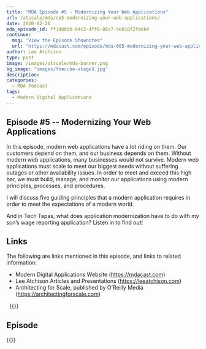 ```yaml
---
title: "MDA Episode #5 - Modernizing Your Web Applications"
url: /atscale/mda/ep5-modernizing-your-web-applications/
date: 2020-02-26
mda_episode_id: ff1400db-84c3-4ff6-86c7-9e818f2fa664
continue:
  msg: "View the Episode Shownotes"
  url: "https://mdacast.com/episode/mda-005-modernizing-your-web-applications"
author: Lee Atchison
type: post
image: /images/atscale/mda-banner.png
bg_image: "images/thecube-stage3.jpg"
description: 
categories:
  - MDA Podcast
tags:
  - Modern Digital Applications
---
```


## Episode #5 -- Modernizing Your Web Applications

In this episode, modern web applications have a lot riding on them. Our customers depend on them, and our business depends on them. Without modern web applications, many businesses would not survive. Modern web applications must scale to meet our biggest needs without suffering outages or other availability issues. In order to meet and exceed this high bar, we must build, manage, and monitor our applications using modern principles, processes, and procedures.

I will discuss five guiding principles that a modern application requires in order to meet the expectations of a modern world.

And in Tech Tapas, what does application modernization have to do with my son’s wage reporting application? Listen in to find out!

## Links

The following are links mentioned in this episode, and links to related information:

* Modern Digital Applications Website (https://mdacast.com)
* Lee Atchison Articles and Presentations (https://leeatchison.com)
* Architecting for Scale, published by O’Reilly Media (https://architectingforscale.com)


&nbsp;
{{<mdasubscribe>}}

## Episode

{{<captivate>}}

